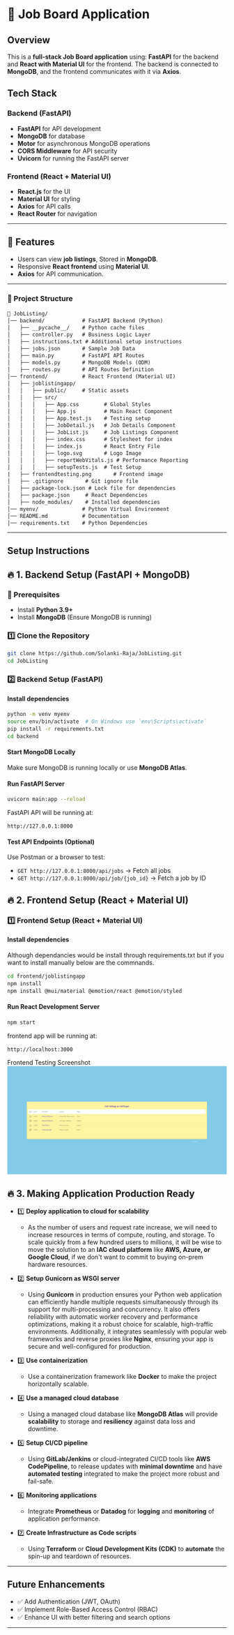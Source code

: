# 🏢 Job Board Application

## Overview
 This is a **full-stack Job Board application** using: **FastAPI** for the backend and **React with Material UI** for the frontend. The backend is connected to **MongoDB**, and the frontend communicates with it via **Axios**.

## Tech Stack
### Backend (FastAPI)
- **FastAPI** for API development
- **MongoDB** for database
- **Motor** for asynchronous MongoDB operations
- **CORS Middleware** for API security
- **Uvicorn** for running the FastAPI server

### Frontend (React + Material UI)
- **React.js** for the UI
- **Material UI** for styling
- **Axios** for API calls
- **React Router** for navigation

---

## 🚀 Features
- Users can view **job listings**, Stored in **MongoDB**.
- Responsive **React frontend** using **Material UI**.
- **Axios** for API communication.

---

### **📌 Project Structure**

```
📁 JobListing/
│── backend/            # FastAPI Backend (Python)
│   ├── __pycache__/    # Python cache files
│   ├── controller.py   # Business Logic Layer
│   ├── instructions.txt # Additional setup instructions
│   ├── jobs.json       # Sample Job Data
│   ├── main.py         # FastAPI API Routes
│   ├── models.py       # MongoDB Models (ODM)
│   ├── routes.py       # API Routes Definition
│── frontend/           # React Frontend (Material UI)
│   ├── joblistingapp/
│   │   ├── public/     # Static assets
│   │   ├── src/
│   │   │   ├── App.css        # Global Styles
│   │   │   ├── App.js         # Main React Component
│   │   │   ├── App.test.js    # Testing setup
│   │   │   ├── JobDetail.js   # Job Details Component
│   │   │   ├── JobList.js     # Job Listings Component
│   │   │   ├── index.css      # Stylesheet for index
│   │   │   ├── index.js       # React Entry File
│   │   │   ├── logo.svg       # Logo Image
│   │   │   ├── reportWebVitals.js # Performance Reporting
│   │   │   ├── setupTests.js  # Test Setup
|   ├── frontendtesting.png       # Frontend image
│   ├── .gitignore       # Git ignore file
│   ├── package-lock.json # Lock file for dependencies
│   ├── package.json     # React Dependencies
│   ├── node_modules/    # Installed dependencies
│── myenv/              # Python Virtual Environment
│── README.md           # Documentation
│── requirements.txt    # Python Dependencies
```

---

## Setup Instructions

## 🔥 **1. Backend Setup (FastAPI + MongoDB)**
### **📌 Prerequisites**
- Install **Python 3.9+**
- Install **MongoDB** (Ensure MongoDB is running)

### **1️⃣ Clone the Repository**
```sh
git clone https://github.com/Solanki-Raja/JobListing.git
cd JobListing
```

### **2️⃣ Backend Setup (FastAPI)**
#### **Install dependencies**
```sh
python -m venv myenv
source env/bin/activate  # On Windows use `env\Scripts\activate`
pip install -r requirements.txt
cd backend
```

#### **Start MongoDB Locally**
Make sure MongoDB is running locally or use **MongoDB Atlas**.

#### **Run FastAPI Server**
```sh
uvicorn main:app --reload
```
FastAPI API will be running at:
```
http://127.0.0.1:8000
```

#### **Test API Endpoints** (Optional)
Use Postman or a browser to test:
- `GET http://127.0.0.1:8000/api/jobs` → Fetch all jobs
- `GET http://127.0.0.1:8000/api/job/{job_id}` → Fetch a job by ID







## 🔥 **2. Frontend Setup (React + Material UI)**
### **1️⃣ Frontend Setup (React + Material UI)**
#### **Install dependencies**
Although dependancies would be install through requirements.txt but if you want to install manually below are the commnands.

```sh
cd frontend/joblistingapp
npm install
npm install @mui/material @emotion/react @emotion/styled
```

#### **Run React Development Server**
```sh
npm start
```
frontend app will be running at:
```
http://localhost:3000
```
Frontend Testing Screenshot
![Frontend Testing Screenshot](frontend/frontendtesting.png)



## 🔥 **3.  Making Application Production Ready**

- 1️⃣ **Deploy application to cloud for scalability**
  - As the number of users and request rate increase, we will need to increase resources in terms of compute, routing, and storage. To scale quickly from a few hundred users to millions, it will be wise to move the solution to an **IAC cloud platform** like **AWS, Azure, or Google Cloud**, if we don't want to commit to buying on-prem hardware resources.

- 2️⃣ **Setup Gunicorn as WSGI server**
  - Using **Gunicorn** in production ensures your Python web application can efficiently handle multiple requests simultaneously through its support for multi-processing and concurrency. It also offers reliability with automatic worker recovery and performance optimizations, making it a robust choice for scalable, high-traffic environments. Additionally, it integrates seamlessly with popular web frameworks and reverse proxies like **Nginx**, ensuring your app is secure and well-configured for production.

- 3️⃣ **Use containerization**
  - Use a containerization framework like **Docker** to make the project horizontally scalable.

- 4️⃣ **Use a managed cloud database**
  - Using a managed cloud database like **MongoDB Atlas** will provide **scalability** to storage and **resiliency** against data loss and downtime.

- 5️⃣ **Setup CI/CD pipeline**
  - Using **GitLab/Jenkins** or cloud-integrated CI/CD tools like **AWS CodePipeline**, to release updates with **minimal downtime** and have **automated testing** integrated to make the project more robust and fail-safe.

- 6️⃣ **Monitoring applications**
  - Integrate **Prometheus** or **Datadog** for **logging** and **monitoring** of application performance.

- 7️⃣ **Create Infrastructure as Code scripts**
  - Using **Terraform** or **Cloud Development Kits (CDK)** to **automate** the spin-up and teardown of resources.

---

## Future Enhancements
- ✅ Add Authentication (JWT, OAuth)
- ✅ Implement Role-Based Access Control (RBAC)
- ✅ Enhance UI with better filtering and search options

---
